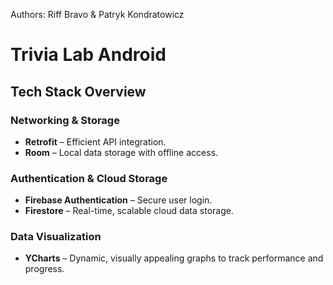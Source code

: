 Authors: Riff Bravo & Patryk Kondratowicz
 
# Trivia Lab Android

## Tech Stack Overview

### Networking & Storage  
- **Retrofit** – Efficient API integration.  
- **Room** – Local data storage with offline access.  

### Authentication & Cloud Storage  
- **Firebase Authentication** – Secure user login.  
- **Firestore** – Real-time, scalable cloud data storage.  

### Data Visualization  
- **YCharts** – Dynamic, visually appealing graphs to track performance and progress.  
